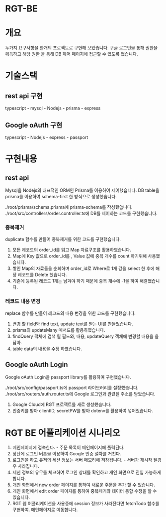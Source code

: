 # RGT-BE

# 개요

두가지 요구사항을 한개의 프로젝트로 구현해 보았습니다.
구글 로그인을 통해 권한을 획득하고 해당 권한 을 통해 DB 제어 페이지에 접근할 수 있도록 했습니다.

# 기술스택

## rest api 구현

typescript - mysql - Nodejs - prisma - express

## Google oAuth 구현

typescript - Nodejs - express - passport

# 구현내용

## rest api

Mysql을 Nodejs의 대표적인 ORM인 Prisma를 이용하여 제어했습니다.
DB table을 prisma를 이용하여 schema-first 한 방식으로 생성했습니다.

./root/prisma/schema.prisma에 prisma-schema를 작성했씁니다.
./root/src/controllers/order.controller.ts에 DB를 제어하는 코드를 구현했습니다.

### 중복제거

duplicate 함수를 만들어 중복제거를 위한 코드를 구현했습니다.

1. 모든 레코드의 order_id를 읽고 Map 자료구조를 활용하였습니다.
2. Map에 Key 값으로 order_id를 , Value 값에 중복 개수를 count 하기위해 사용했습니다.
3. 쌓인 Map의 자료들을 순회하며 order_id로 Where로 1개 값을 select 한 후에 해당 레코드를 Delete 했습니다.
4. 기존에 등록된 레코드 1개는 남겨야 하기 때문에 중복 개수에 -1을 하여 해결했습니다.

### 레코드 내용 변경

replace 함수를 만들어 레코드의 내용 변경을 위한 코드를 구현했습니다.

1. 변경 할 field와 find text, update text를 받는 UI를 만들었습니다.
2. prisma의 updateMany 매서드를 활용하였습니다.
3. findQuery 객체에 검색 될 필드와, 내용, updateQuery 객체에 변경할 내용을 을 담아.
4. table data의 내용을 수정 하였습니다.

## Google oAuth Login

Google oAuth Login을 passport library를 활용하여 구현했습니다.

./root/src/config/passport.ts에 passport 라이브러리를 설정했습니다.
./root/src/routers/auth.router.ts에 Google 로그인과 관련된 주소를 담았습니다.

1. Google Cloud에 RGT 프로젝트를 새로 생성했습니다.
2. 인증키를 받아 clientID, secretPW를 받아 dotenv를 활용하여 넣어줬습니다.

# RGT BE 어플리케이션 시나리오

1. 메인페이지에 접속한다. - 주문 목록이 메인페이지에 풀력된다.
2. 상단에 로그인 버튼을 이용하여 Google 인증 절차를 거친다.
3. 로그인을 하고 유저의 세션 정보는 서버 메모리에 저장됩니다. - 서버가 재시작 될경우 사라집니다.
4. 세션 정보의 유무를 체크하여 로그인 상태를 확인하고 개인 화면으로 진입 가능하게 합니다.
5. 개인 화면에서 new order 페이지를 통하여 새로운 주문을 추가 할 수 있습니다.
6. 개인 화면에서 edit order 페이지를 통하여 중복제거와 데이터 통합 수정을 할 수 있습니다.
7. RGT 웹 어플리케이션을 사용중에 session 정보가 사라진다면 fetchTodo 함수를 구현하여. 메인페이지로 이동합니다.
